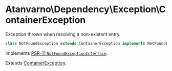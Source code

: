 # Atanvarno\Dependency\Exception\ContainerException
Exception thrown when resolving a non-existent entry.

```php
class NotFoundException extends ContainerException implements NotFoundExceptionInterface {}
```
Implements [PSR-11 `NotFoundExceptionInterface`](http://www.php-fig.org/psr/psr-11/#23-psrcontainernotfoundexceptioninterface).

Extends [ContainerException](ContainerException.md).
